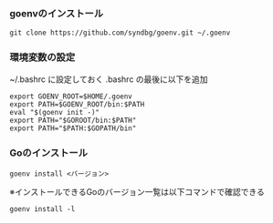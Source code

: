 ### goenvのインストール
```
git clone https://github.com/syndbg/goenv.git ~/.goenv
```

### 環境変数の設定
~/.bashrc に設定しておく
.bashrc の最後に以下を追加
```
export GOENV_ROOT=$HOME/.goenv
export PATH=$GOENV_ROOT/bin:$PATH
eval "$(goenv init -)"
export PATH="$GOROOT/bin:$PATH"
export PATH="$PATH:$GOPATH/bin"
```

### Goのインストール
```
goenv install <バージョン>
```

※インストールできるGoのバージョン一覧は以下コマンドで確認できる
```
goenv install -l
```

